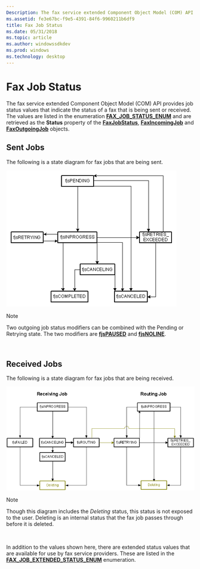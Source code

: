 ```yaml
---
Description: The fax service extended Component Object Model (COM) API provides job status values that indicate the status of a fax that is being sent or received.
ms.assetid: fe3e67bc-f9e5-4391-84f6-9960211b6df9
title: Fax Job Status
ms.date: 05/31/2018
ms.topic: article
ms.author: windowssdkdev
ms.prod: windows
ms.technology: desktop
---
```


# Fax Job Status

The fax service extended Component Object Model (COM) API provides job status values that indicate the status of a fax that is being sent or received. The values are listed in the enumeration [**FAX\_JOB\_STATUS\_ENUM**](/windows/previous-versions/FaxComex/ne-faxcomex-fax_job_status_enum?branch=master) and are retrieved as the **Status** property of the [**FaxJobStatus**](-mfax-faxjobstatus.md), [**FaxIncomingJob**](-mfax-faxincomingjob.md) and [**FaxOutgoingJob**](-mfax-faxoutgoingjob.md) objects.

## Sent Jobs

The following is a state diagram for fax jobs that are being sent.

![state diagram for sent fax jobs](images/faxnotifications.png)

> [!Note]  
> Two outgoing job status modifiers can be combined with the Pending or Retrying state. The two modifiers are [****fjsPAUSED****](/windows/previous-versions/FaxComex/ne-faxcomex-fax_job_status_enum?branch=master) and [****fjsNOLINE****](/windows/previous-versions/FaxComex/ne-faxcomex-fax_job_status_enum?branch=master).

 

## Received Jobs

The following is a state diagram for fax jobs that are being received.

![state diagram for received fax jobs](images/faxnotifications2.png)

> [!Note]  
> Though this diagram includes the *Deleting* status, this status is not exposed to the user. Deleting is an internal status that the fax job passes through before it is deleted.

 

In addition to the values shown here, there are extended status values that are available for use by fax service providers. These are listed in the [**FAX\_JOB\_EXTENDED\_STATUS\_ENUM**](/windows/previous-versions/FaxComex/ne-faxcomex-fax_job_extended_status_enum?branch=master) enumeration.

 

 



